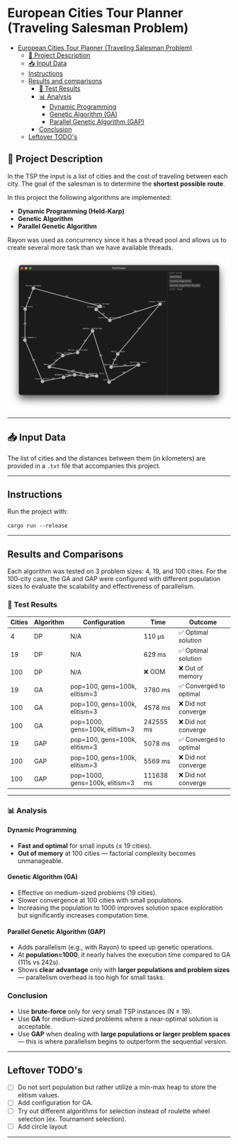 # European Cities Tour Planner (Traveling Salesman Problem)

<!--toc:start-->

- [European Cities Tour Planner (Traveling Salesman Problem)](#european-cities-tour-planner-traveling-salesman-problem)
  - [📌 Project Description](#📌-project-description)
  - [📥 Input Data](#📥-input-data)
  - [Instructions](#instructions)
  - [Results and comparisons](#results-and-comparisons)
    - [🧪 Test Results](#🧪-test-results)
    - [📊 Analysis](#📊-analysis)
      - [Dynamic Programming](#dynamic-programming)
      - [Genetic Algorithm (GA)](#genetic-algorithm-ga)
      - [Parallel Genetic Algorithm (GAP)](#parallel-genetic-algorithm-gap)
    - [Conclusion](#conclusion)
  - [Leftover TODO's](#leftover-todos)
  <!--toc:end-->

## 📌 Project Description

In the TSP the input is a list of cities and the cost of traveling between each city.
The goal of the salesman is to determine the **shortest possible route**.

In this project the following algorithms are implemented:

- **Dynamic Programming (Held-Karp)**
- **Genetic Algorithm**
- **Parallel Genetic Algorithm**

Rayon was used as concurrency since it has a thread pool and allows us to create several more task than we have available threads.

![Example](assets/basic_dp.png)

---

## 📥 Input Data

The list of cities and the distances between them (in kilometers) are provided in a `.txt` file that accompanies this project.

---

## Instructions

Run the project with:

`cargo run --release`

---

## Results and Comparisons

Each algorithm was tested on 3 problem sizes: 4, 19, and 100 cities. For the 100-city case, the GA and GAP were configured with different population sizes to evaluate the scalability and effectiveness of parallelism.

### 🧪 Test Results

| Cities | Algorithm | Configuration                  | Time      | Outcome                 |
| ------ | --------- | ------------------------------ | --------- | ----------------------- |
| 4      | DP        | N/A                            | 110 μs    | ✅ Optimal solution     |
| 19     | DP        | N/A                            | 629 ms    | ✅ Optimal solution     |
| 100    | DP        | N/A                            | ❌ OOM    | ❌ Out of memory        |
| 19     | GA        | pop=100, gens=100k, elitism=3  | 3780 ms   | ✅ Converged to optimal |
| 100    | GA        | pop=100, gens=100k, elitism=3  | 4578 ms   | ❌ Did not converge     |
| 100    | GA        | pop=1000, gens=100k, elitism=3 | 242555 ms | ❌ Did not converge     |
| 19     | GAP       | pop=100, gens=100k, elitism=3  | 5078 ms   | ✅ Converged to optimal |
| 100    | GAP       | pop=100, gens=100k, elitism=3  | 5569 ms   | ❌ Did not converge     |
| 100    | GAP       | pop=1000, gens=100k, elitism=3 | 111638 ms | ❌ Did not converge     |

---

### 📊 Analysis

#### Dynamic Programming

- **Fast and optimal** for small inputs (≤ 19 cities).
- **Out of memory** at 100 cities — factorial complexity becomes unmanageable.

#### Genetic Algorithm (GA)

- Effective on medium-sized problems (19 cities).
- Slower convergence at 100 cities with small populations.
- Increasing the population to 1000 improves solution space exploration but significantly increases computation time.

#### Parallel Genetic Algorithm (GAP)

- Adds parallelism (e.g., with Rayon) to speed up genetic operations.
- At **population=1000**, it nearly halves the execution time compared to GA (111s vs 242s).
- Shows **clear advantage** only with **larger populations and problem sizes** — parallelism overhead is too high for small tasks.

### Conclusion

- Use **brute-force** only for very small TSP instances (N ≤ 19).
- Use **GA** for medium-sized problems where a near-optimal solution is acceptable.
- Use **GAP** when dealing with **large populations or larger problem spaces** — this is where parallelism begins to outperform the sequential version.

---

## Leftover TODO's

- [ ] Do not sort population but rather utilize a min-max heap to store the elitism values.
- [ ] Add configuration for GA.
- [ ] Try out different algorithms for selection instead of roulette wheel selection (ex. Tournament selection).
- [ ] Add circle layout

---
